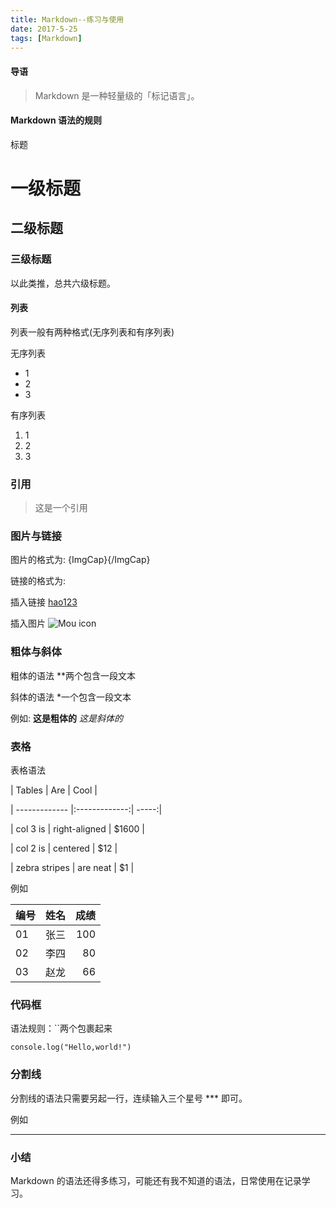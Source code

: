 ```yaml
---
title: Markdown--练习与使用
date: 2017-5-25
tags: [Markdown]
---
```


#### 导语
> Markdown 是一种轻量级的「标记语言」。

#### Markdown 语法的规则

标题

# 一级标题

## 二级标题

### 三级标题

以此类推，总共六级标题。

#### 列表

列表一般有两种格式(无序列表和有序列表)

无序列表

* 1
* 2
* 3

有序列表

1. 1
2. 2
3. 3

### 引用

> 这是一个引用

### 图片与链接

图片的格式为: ![](){ImgCap}{/ImgCap}

链接的格式为: []()

插入链接  [hao123](http://www.hao123.com)

插入图片 ![Mou icon](http://mouapp.com/Mou_128.png)

### 粗体与斜体

粗体的语法 **两个包含一段文本

斜体的语法 *一个包含一段文本

例如: **这是粗体的**   *这是斜体的*

### 表格

表格语法

| Tables        | Are           | Cool  |

| ------------- |:-------------:| -----:|

| col 3 is      | right-aligned | $1600 |

| col 2 is      | centered      |   $12 |

| zebra stripes | are neat      |    $1 |

例如

|  编号  |  姓名  |  成绩  |
|--------|:------:| ------:|
|  01    |  张三  |   100  |
|  02    |  李四  |   80   |
|  03    |  赵龙  |   66   |

### 代码框

语法规则：``两个包裹起来

`console.log("Hello,world!") `

### 分割线

分割线的语法只需要另起一行，连续输入三个星号 *** 即可。

例如

***

### 小结
Markdown 的语法还得多练习，可能还有我不知道的语法，日常使用在记录学习。

